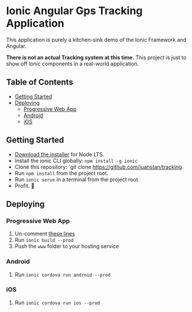 # Ionic Angular Gps Tracking Application

This application is purely a kitchen-sink demo of the Ionic Framework and Angular.

**There is not an actual Tracking system at this time.** This project is just to show off Ionic components in a real-world application.

## Table of Contents
- [Getting Started](#getting-started)
- [Deploying](#deploying)
  - [Progressive Web App](#progressive-web-app)
  - [Android](#android)
  - [iOS](#ios)


## Getting Started

* [Download the installer](https://nodejs.org/) for Node LTS.
* Install the ionic CLI globally: `npm install -g ionic`
* Clone this repository: `git clone https://github.com/juanstan/tracking.
* Run `npm install` from the project root.
* Run `ionic serve` in a terminal from the project root.
* Profit. :tada:

## Deploying

### Progressive Web App

1. Un-comment [these lines](https://github.com/ionic-team/ionic2-app-base/blob/master/src/index.html#L21)
2. Run `ionic build --prod`
3. Push the `www` folder to your hosting service

### Android

1. Run `ionic cordova run android --prod`

### iOS

1. Run `ionic cordova run ios --prod`
